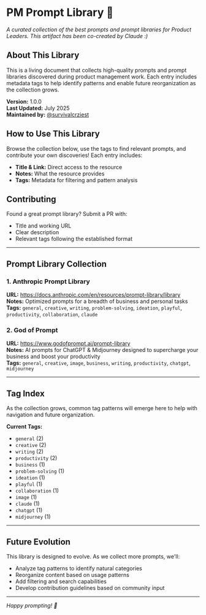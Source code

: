 # PM Prompt Library 🚀

*A curated collection of the best prompts and prompt libraries for Product Leaders. This artifact has been co-created by Claude :)*

## About This Library

This is a living document that collects high-quality prompts and prompt libraries discovered during product management work. Each entry includes metadata tags to help identify patterns and enable future reorganization as the collection grows.

**Version:** 1.0.0  
**Last Updated:** July 2025  
**Maintained by:** [@survivalcrziest](https://github.com/survivalcrziest)

## How to Use This Library

Browse the collection below, use the tags to find relevant prompts, and contribute your own discoveries! Each entry includes:
- **Title & Link:** Direct access to the resource
- **Notes:** What the resource provides
- **Tags:** Metadata for filtering and pattern analysis

## Contributing

Found a great prompt library? Submit a PR with:
- Title and working URL
- Clear description
- Relevant tags following the established format

---

## Prompt Library Collection

### 1. Anthropic Prompt Library
**URL:** https://docs.anthropic.com/en/resources/prompt-library/library  
**Notes:** Optimized prompts for a breadth of business and personal tasks  
**Tags:** `general`, `creative`, `writing`, `problem-solving`, `ideation`, `playful`, `productivity`, `collaboration`, `claude`

### 2. God of Prompt
**URL:** https://www.godofprompt.ai/prompt-library  
**Notes:** AI prompts for ChatGPT & Midjourney designed to supercharge your business and boost your productivity  
**Tags:** `general`, `creative`, `image`, `business`, `writing`, `productivity`, `chatgpt`, `midjourney`

---

## Tag Index

As the collection grows, common tag patterns will emerge here to help with navigation and future organization.

**Current Tags:**
- `general` (2)
- `creative` (2) 
- `writing` (2)
- `productivity` (2)
- `business` (1)
- `problem-solving` (1)
- `ideation` (1)
- `playful` (1)
- `collaboration` (1)
- `image` (1)
- `claude` (1)
- `chatgpt` (1)
- `midjourney` (1)

---

## Future Evolution

This library is designed to evolve. As we collect more prompts, we'll:
- Analyze tag patterns to identify natural categories
- Reorganize content based on usage patterns
- Add filtering and search capabilities
- Develop contribution guidelines based on community input

---

*Happy prompting! 🎯*